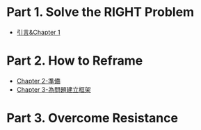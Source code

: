 # Part 1. Solve the RIGHT Problem

- [引言&Chapter 1](Ch1.md)

# Part 2. How to Reframe

- [Chapter 2-準備](Ch2.md)
- [Chapter 3-為問題建立框架](Ch3.md)

# Part 3. Overcome Resistance

